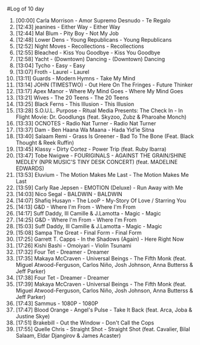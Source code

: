 #Log of 10 day

1. [00:00] Carla Morrison - Amor Supremo Desnudo - Te Regalo
1. [12:43] jeanines - Either Way - Either Way
1. [12:44] Mal Blum - Pity Boy - Not My Job
1. [12:48] Lower Dens - Young Republicans - Young Republicans
1. [12:52] Night Moves - Recollections - Recollections
1. [12:55] Bleached - Kiss You Goodbye - Kiss You Goodbye
1. [12:58] Yacht - (Downtown) Dancing - (Downtown) Dancing
1. [13:04] Tycho - Easy - Easy
1. [13:07] Froth - Laurel - Laurel
1. [13:11] Guards - Modern Hymns - Take My Mind
1. [13:14] JOHN (TIMESTWO) - Out Here On The Fringes - Future Thinker
1. [13:17] Apex Manor - Where My Mind Goes - Where My Mind Goes
1. [13:21] Wives - The 20 Teens - The 20 Teens
1. [13:25] Black Ferns - This Illusion - This Illusion
1. [13:28] S.O.U.L. Purpose - Ritual Media Presents: The Check In - In Flight Movie: Dr. Goodlungs (feat. Skyzoo, Zubz & Pharoahe Monch)
1. [13:33] OCNOTES - Radio Nat Turner - Radio Nat Turner
1. [13:37] Dam - Ben Haana Wa Maana - Hada Yid’ie Sitna
1. [13:40] Salaam Remi - Grass Is Greener - Bad To The Bone (Feat. Black Thought & Reek Ruffin)
1. [13:45] Klassy - Dirty Cortez - Power Trip (feat. Ruby Ibarra)
1. [13:47] Tobe Nwigwe - FOURIGINALS - AGAINST THE GRAIN/SHINE MEDLEY (NPR MUSIC'S TINY DESK CONCERT) (feat. MADELINE EDWARDS)
1. [13:53] Eluvium - The Motion Makes Me Last - The Motion Makes Me Last
1. [13:59] Carly Rae Jepsen - EMOTION (Deluxe) - Run Away with Me
1. [14:03] Nico Segal - BALDWIN - BALDWIN
1. [14:07] Shafiq Husayn - The LooP - My-Story Of Love / Starring You
1. [14:13] G&D - Where I'm From - Where I'm From
1. [14:17] Suff Daddy, Ill Camille & J.Lamotta - Magic - Magic
1. [14:25] G&D - Where I'm From - Where I'm From
1. [15:03] Suff Daddy, Ill Camille & J.Lamotta - Magic - Magic
1. [15:08] Sampa The Great - Final Form - Final Form
1. [17:25] Garrett T. Capps - In the Shadows (Again) - Here Right Now
1. [17:26] Kishi Bashi - Omoiyari - Violin Tsunami
1. [17:32] Four Tet - Dreamer - Dreamer
1. [17:35] Makaya McCraven - Universal Beings - The Fifth Monk (feat. Miguel Atwood-Ferguson, Carlos Niño, Josh Johnson, Anna Butterss & Jeff Parker)
1. [17:38] Four Tet - Dreamer - Dreamer
1. [17:39] Makaya McCraven - Universal Beings - The Fifth Monk (feat. Miguel Atwood-Ferguson, Carlos Niño, Josh Johnson, Anna Butterss & Jeff Parker)
1. [17:43] Sammus - 1080P - 1080P
1. [17:47] Blood Orange - Angel's Pulse - Take It Back (feat. Arca, Joba & Justine Skye)
1. [17:51] Brakebill - Out the Window - Don't Call the Cops
1. [17:55] Quelle Chris - Straight Shot - Straight Shot (feat. Cavalier, Bilal Salaam, Eldar Djangirov & James Acaster)
